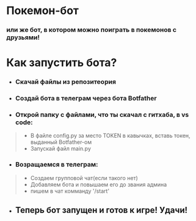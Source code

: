 # Покемон-бот
 ### или же бот, в котором можно поиграть в покемонов с друзьями!
# Как запустить бота?
- ### Скачай файлы из репозитеория
- ### Создай бота в телеграм через бота Botfather
- ### Открой папку с файлами, что ты скачал с гитхаба, в vs code:
> - В файле config.py за место TOKEN в кавычках, вставь токен, выданный Botfather-ом
> - Запускай файл main.py
- ### Возращаемся в телеграм:
> - Создаем групповой чат(если такого нет)
> - Добавляем бота и повышаем его до звания админа
> - пишем в чат комманду '/start'
- ## Теперь бот запущен и готов к игре! Удачи!
